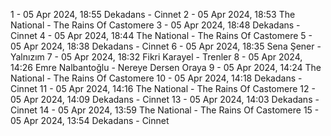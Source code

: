 1 - 05 Apr 2024, 18:55	Dekadans - Cinnet
2 - 05 Apr 2024, 18:53	The National - The Rains Of Castomere
3 - 05 Apr 2024, 18:48	Dekadans - Cinnet
4 - 05 Apr 2024, 18:44	The National - The Rains Of Castomere
5 - 05 Apr 2024, 18:38	Dekadans - Cinnet
6 - 05 Apr 2024, 18:35	Sena Şener - Yalnızım
7 - 05 Apr 2024, 18:32	Fikri Karayel - Trenler
8 - 05 Apr 2024, 14:26	Emre Nalbantoğlu - Nereye Dersen Oraya
9 - 05 Apr 2024, 14:24	The National - The Rains Of Castomere
10 - 05 Apr 2024, 14:18	Dekadans - Cinnet
11 - 05 Apr 2024, 14:16	The National - The Rains Of Castomere
12 - 05 Apr 2024, 14:09	Dekadans - Cinnet
13 - 05 Apr 2024, 14:03	Dekadans - Cinnet
14 - 05 Apr 2024, 13:59	The National - The Rains Of Castomere
15 - 05 Apr 2024, 13:54	Dekadans - Cinnet

